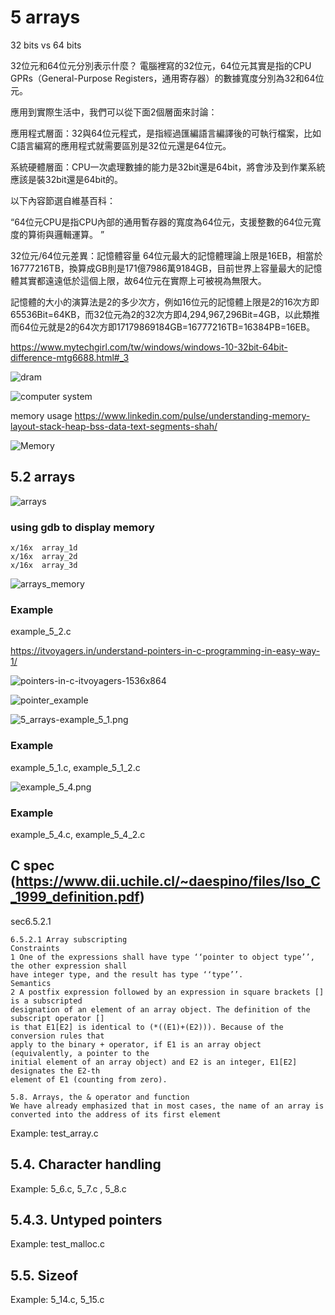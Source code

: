 # 5 arrays

32 bits vs 64 bits

32位元和64位元分別表示什麼？
電腦裡寫的32位元，64位元其實是指的CPU GPRs（General-Purpose Registers，通用寄存器）的數據寬度分別為32和64位元。

應用到實際生活中，我們可以從下面2個層面來討論：

應用程式層面：32與64位元程式，是指經過匯編語言編譯後的可執行檔案，比如C語言編寫的應用程式就需要區別是32位元還是64位元。

系統硬體層面：CPU一次處理數據的能力是32bit還是64bit，將會涉及到作業系統應該是裝32bit還是64bit的。

以下內容節選自維基百科：

“64位元CPU是指CPU內部的通用暫存器的寬度為64位元，支援整數的64位元寬度的算術與邏輯運算。 ”

32位元/64位元差異：記憶體容量
64位元最大的記憶體理論上限是16EB，相當於16777216TB，換算成GB則是171億7986萬9184GB，目前世界上容量最大的記憶體其實都遠遠低於這個上限，故64位元在實際上可被視為無限大。

記憶體的大小的演算法是2的多少次方，例如16位元的記憶體上限是2的16次方即65536Bit=64KB，而32位元為2的32次方即4,294,967,296Bit=4GB，以此類推而64位元就是2的64次方即17179869184GB=16777216TB=16384PB=16EB。

https://www.mytechgirl.com/tw/windows/windows-10-32bit-64bit-difference-mtg6688.html#_3


![dram](dram.png)

![computer system](ComputerSystem.png)

memory usage
https://www.linkedin.com/pulse/understanding-memory-layout-stack-heap-bss-data-text-segments-shah/



![Memory](memory.jpeg)

## 5.2 arrays

![arrays](arrays.png)

### using gdb to display memory

```
x/16x  array_1d
x/16x  array_2d
x/16x  array_3d
```

![arrays_memory](arrays_memory.png)

### Example
example_5_2.c


https://itvoyagers.in/understand-pointers-in-c-programming-in-easy-way-1/

![pointers-in-c-itvoyagers-1536x864](pointers-in-c-itvoyagers-1536x864.jpg)

![pointer_example](pointer_example.png)


![5_arrays-example_5_1.png](5_arrays-example_5_1.png)
### Example
example_5_1.c, example_5_1_2.c


![example_5_4.png](example_5_4.png)
### Example
example_5_4.c, example_5_4_2.c

## C spec (https://www.dii.uchile.cl/~daespino/files/Iso_C_1999_definition.pdf)
sec6.5.2.1
```
6.5.2.1 Array subscripting
Constraints
1 One of the expressions shall have type ‘‘pointer to object type’’, the other expression shall
have integer type, and the result has type ‘‘type’’.
Semantics
2 A postfix expression followed by an expression in square brackets [] is a subscripted
designation of an element of an array object. The definition of the subscript operator []
is that E1[E2] is identical to (*((E1)+(E2))). Because of the conversion rules that
apply to the binary + operator, if E1 is an array object (equivalently, a pointer to the
initial element of an array object) and E2 is an integer, E1[E2] designates the E2-th
element of E1 (counting from zero).
```
```
5.8. Arrays, the & operator and function
We have already emphasized that in most cases, the name of an array is converted into the address of its first element
```

Example: test_array.c

## 5.4. Character handling
Example: 5_6.c,  5_7.c ,  5_8.c

## 5.4.3. Untyped pointers
Example: test_malloc.c

## 5.5. Sizeof
Example: 5_14.c, 5_15.c
